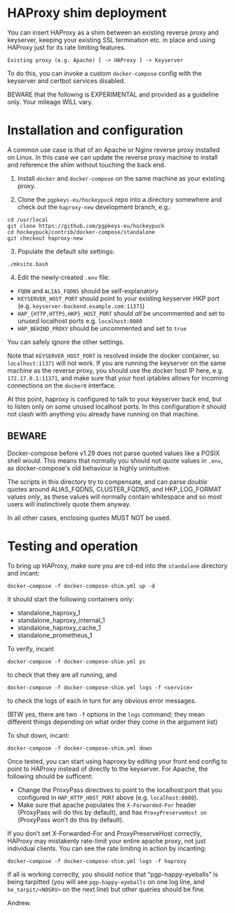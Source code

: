 # HAProxy shim deployment

You can insert HAProxy as a shim between an existing reverse proxy and keyserver,
keeping your existing SSL termination etc. in place and using HAProxy just for its rate limiting features.

    Existing proxy (e.g. Apache) [ -> HAProxy ] -> Keyserver

To do this, you can invoke a custom `docker-compose` config with the keyserver and certbot services disabled.

BEWARE that the followng is EXPERIMENTAL and provided as a guideline only. Your mileage WILL vary.

# Installation and configuration

A common use case is that of an Apache or Nginx reverse proxy installed on Linux.
In this case we can update the reverse proxy machine to install and reference the shim without touching the back end.

1. Install `docker` and `docker-compose` on the same machine as your existing proxy.

2. Clone the `pgpkeys-eu/hockeypuck` repo into a directory somewhere and check out the `haproxy-new` development branch, e.g.:

```
cd /usr/local
git clone https://github.com/pgpkeys-eu/hockeypuck
cd hockeypuck/contrib/docker-compose/standalone
git checkout haproxy-new
```

3. Populate the default site settings:

```
./mksite.bash
```

4. Edit the newly-created `.env` file:

* `FQDN` and `ALIAS_FQDNS` should be self-explanatory
* `KEYSERVER_HOST_PORT` should point to your existing keyserver HKP port (e.g. `keyserver-backend.example.com:11371`)
* `HAP_{HTTP,HTTPS,HKP}_HOST_PORT` should _all_ be uncommented and set to unused localhost ports e.g. `localhost:8080`
* `HAP_BEHIND_PROXY` should be uncommented and set to `true`

You can safely ignore the other settings.

Note that `KEYSERVER_HOST_PORT` is resolved inside the docker container, so `localhost:11371` will not work.
If you are running the keyserver on the same machine as the reverse proxy, you should use the docker host IP here,
e.g. `172.17.0.1:11371`, and make sure that your host iptables allows for incoming connections on the `docker0` interface.

At this point, haproxy is configured to talk to your keyserver back end, but to listen only on some unused localhost ports.
In this configuration it should not clash with anything you already have running on that machine.

## BEWARE

Docker-compose before v1.29 does not parse quoted values like a POSIX shell would.
This means that normally you should not quote values in `.env`,
as docker-compose's old behaviour is highly unintuitive.

The scripts in this directory try to compensate, and can parse *double* quotes around 
ALIAS_FQDNS, CLUSTER_FQDNS, and HKP_LOG_FORMAT values *only*,
as these values will normally contain whitespace and so most users will instinctively quote them anyway.

In all other cases, enclosing quotes MUST NOT be used.

# Testing and operation

To bring up HAProxy, make sure you are cd-ed into the `standalone` directory and incant:

```
docker-compose -f docker-compose-shim.yml up -d
```

It should start the following containers only:

* standalone_haproxy_1
* standalone_haproxy_internal_1
* standalone_haproxy_cache_1
* standalone_prometheus_1

To verify, incant

```
docker-compose -f docker-compose-shim.yml ps
```

to check that they are all running, and

```
docker-compose -f docker-compose-shim.yml logs -f <service>
```

to check the logs of each in turn for any obvious error messages.

(BTW yes, there are two `-f` options in the `logs` command; they mean different things depending on what order they come in the argument list)

To shut down, incant:

```
docker-compose -f docker-compose-shim.yml down
```

Once tested, you can start using haproxy by editing your front end config to point to HAProxy instead of directly to the keyserver.
For Apache, the following should be sufficent:

* Change the ProxyPass directives to point to the localhost:port that you configured in `HAP_HTTP_HOST_PORT` above (e.g. `localhost:8080`).
* Make sure that apache populates the `X-Forwarded-For` header (ProxyPass will do this by default), and has `ProxyPreserveHost on` (ProxyPass won’t do this by default).

If you don’t set X-Forwarded-For and ProxyPreserveHost correctly, HAProxy may mistakenly rate-limit your entire apache proxy, not just individual clients.
You can see the rate limiting in action by incanting:

```
docker-compose -f docker-compose-shim.yml logs -f haproxy
```

If all is working correctly, you should notice that “pgp-happy-eyeballs” is being tarpitted
(you will see `pgp-happy-eyeballs` on one log line, and `be_tarpit/<NOSRV>` on the next line) but other queries should be fine.

Andrew.
